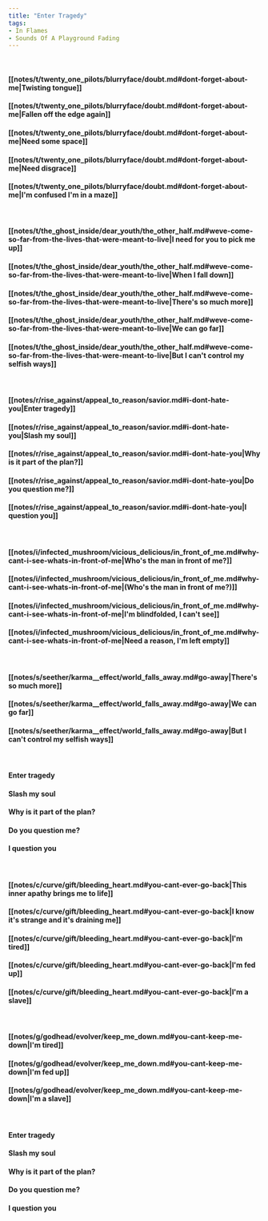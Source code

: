 ```yaml
---
title: "Enter Tragedy"
tags:
- In Flames
- Sounds Of A Playground Fading
---
```

&nbsp;
#### [[notes/t/twenty_one_pilots/blurryface/doubt.md#dont-forget-about-me|Twisting tongue]]
#### [[notes/t/twenty_one_pilots/blurryface/doubt.md#dont-forget-about-me|Fallen off the edge again]]
#### [[notes/t/twenty_one_pilots/blurryface/doubt.md#dont-forget-about-me|Need some space]]
#### [[notes/t/twenty_one_pilots/blurryface/doubt.md#dont-forget-about-me|Need disgrace]]
#### [[notes/t/twenty_one_pilots/blurryface/doubt.md#dont-forget-about-me|I'm confused I'm in a maze]]
&nbsp;
#### [[notes/t/the_ghost_inside/dear_youth/the_other_half.md#weve-come-so-far-from-the-lives-that-were-meant-to-live|I need for you to pick me up]]
#### [[notes/t/the_ghost_inside/dear_youth/the_other_half.md#weve-come-so-far-from-the-lives-that-were-meant-to-live|When I fall down]]
#### [[notes/t/the_ghost_inside/dear_youth/the_other_half.md#weve-come-so-far-from-the-lives-that-were-meant-to-live|There's so much more]]
#### [[notes/t/the_ghost_inside/dear_youth/the_other_half.md#weve-come-so-far-from-the-lives-that-were-meant-to-live|We can go far]]
#### [[notes/t/the_ghost_inside/dear_youth/the_other_half.md#weve-come-so-far-from-the-lives-that-were-meant-to-live|But I can't control my selfish ways]]
&nbsp;
#### [[notes/r/rise_against/appeal_to_reason/savior.md#i-dont-hate-you|Enter tragedy]]
#### [[notes/r/rise_against/appeal_to_reason/savior.md#i-dont-hate-you|Slash my soul]]
#### [[notes/r/rise_against/appeal_to_reason/savior.md#i-dont-hate-you|Why is it part of the plan?]]
#### [[notes/r/rise_against/appeal_to_reason/savior.md#i-dont-hate-you|Do you question me?]]
#### [[notes/r/rise_against/appeal_to_reason/savior.md#i-dont-hate-you|I question you]]
&nbsp;
#### [[notes/i/infected_mushroom/vicious_delicious/in_front_of_me.md#why-cant-i-see-whats-in-front-of-me|Who's the man in front of me?]]
#### [[notes/i/infected_mushroom/vicious_delicious/in_front_of_me.md#why-cant-i-see-whats-in-front-of-me|(Who's the man in front of me?)]]
#### [[notes/i/infected_mushroom/vicious_delicious/in_front_of_me.md#why-cant-i-see-whats-in-front-of-me|I'm blindfolded, I can't see]]
#### [[notes/i/infected_mushroom/vicious_delicious/in_front_of_me.md#why-cant-i-see-whats-in-front-of-me|Need a reason, I'm left empty]]
&nbsp;
#### [[notes/s/seether/karma__effect/world_falls_away.md#go-away|There's so much more]]
#### [[notes/s/seether/karma__effect/world_falls_away.md#go-away|We can go far]]
#### [[notes/s/seether/karma__effect/world_falls_away.md#go-away|But I can't control my selfish ways]]
&nbsp;
#### Enter tragedy
#### Slash my soul
#### Why is it part of the plan?
#### Do you question me?
#### I question you
&nbsp;
#### [[notes/c/curve/gift/bleeding_heart.md#you-cant-ever-go-back|This inner apathy  brings me to life]]
#### [[notes/c/curve/gift/bleeding_heart.md#you-cant-ever-go-back|I know it's strange and it's draining me]]
#### [[notes/c/curve/gift/bleeding_heart.md#you-cant-ever-go-back|I'm tired]]
#### [[notes/c/curve/gift/bleeding_heart.md#you-cant-ever-go-back|I'm fed up]]
#### [[notes/c/curve/gift/bleeding_heart.md#you-cant-ever-go-back|I'm a slave]]
&nbsp;
#### [[notes/g/godhead/evolver/keep_me_down.md#you-cant-keep-me-down|I'm tired]]
#### [[notes/g/godhead/evolver/keep_me_down.md#you-cant-keep-me-down|I'm fed up]]
#### [[notes/g/godhead/evolver/keep_me_down.md#you-cant-keep-me-down|I'm a slave]]
&nbsp;
#### Enter tragedy
#### Slash my soul
#### Why is it part of the plan?
#### Do you question me?
#### I question you
